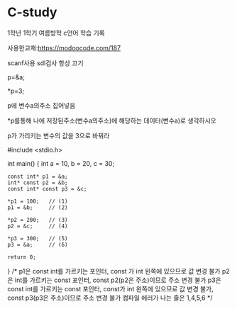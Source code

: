 # C-study
1학년 1학기 여름방학 c언어 학습 기록

사용한교재:https://modoocode.com/187

scanf사용 sdl검사 항상 끄기

p=&a;

*p=3;

p에 변수a의주소 집어넣음

*p를통해 나에 저장된주소(변수a의주소)에 해당하는 데이터(변수a)로 생각하시오

p가 가리키는 변수의 값을 3으로 바꿔라

#include <stdio.h>

int main() {
    int a = 10, b = 20, c = 30;

    const int* p1 = &a;
    int* const p2 = &b;
    const int* const p3 = &c;

    *p1 = 100;   // (1)
    p1 = &b;     // (2)

    *p2 = 200;   // (3)
    p2 = &c;     // (4)

    *p3 = 300;   // (5)
    p3 = &a;     // (6)

    return 0;
}
/*
p1은 const int를 가르키는 포인터, 
const 가 int 왼쪽에 있으므로 값 변경 불가
p2은 int를 가르키는 const 포인터, 
const p2(p2은 주소)이므로 주소 변경 불가
p3은 const int를 가르키는 const 포인터, 
const가 int 왼쪽에 있으므로 값 변경 불가, 
const p3(p3은 주소)이므로 주소 변경 불가 
컴파일 에러가 나는 줄은 1,4,5,6
*/
